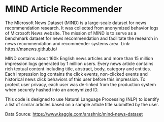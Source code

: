 # MIND Article Recommender

The MIcrosoft News Dataset (MIND) is a large-scale dataset for news recommendation research. It was collected from anonymized behavior logs of Microsoft News website. The mission of MIND is to serve as a benchmark dataset for news recommendation and facilitate the research in news recommendation and recommender systems area. Link: https://msnews.github.io/

MIND contains about 160k English news articles and more than 15 million impression logs generated by 1 million users. Every news article contains rich textual content including title, abstract, body, category and entities. Each impression log contains the click events, non-clicked events and historical news click behaviors of this user before this impression. To protect user privacy, each user was de-linked from the production system when securely hashed into an anonymized ID.

This code is designed to use Natural Language Processing (NLP) to identify a list of similar articles based on a sample article title submitted by the user.

Data Source: https://www.kaggle.com/arashnic/mind-news-dataset
